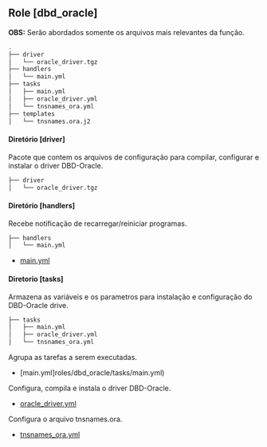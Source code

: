 ## **Role [dbd_oracle]**

**OBS:** Serão abordados somente os arquivos mais relevantes da função.

```bash
.
├── driver
│   └── oracle_driver.tgz
├── handlers
│   └── main.yml
├── tasks
│   ├── main.yml
│   ├── oracle_driver.yml
│   └── tnsnames_ora.yml
├── templates
│   └── tnsnames.ora.j2
```

#### Diretório [driver]

Pacote que contem os arquivos de configuração para compilar, configurar e instalar o driver DBD-Oracle.

```bash
├── driver
│   └── oracle_driver.tgz
```

#### Diretório [handlers]

Recebe notificação de recarregar/reiniciar programas.

```bash
├── handlers
│   └── main.yml
```

 - [main.yml](roles/dbd_oracle/handlers/main.yml)

#### Diretorio [tasks]

Armazena as variáveis e os parametros para instalação e configuração do DBD-Oracle drive.

```bash
├── tasks
│   ├── main.yml
│   ├── oracle_driver.yml
│   └── tnsnames_ora.yml
```

Agrupa as tarefas a serem executadas. 

- [main.yml]roles/dbd_oracle/tasks/main.yml)

Configura, compila e instala o driver DBD-Oracle.

- [oracle_driver.yml](roles/dbd_oracle/tasks/oracle_driver.yml)

Configura o arquivo tnsnames.ora.

- [tnsnames_ora.yml](roles/dbd_oracle/tasks/tnsnames_ora.yml)